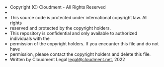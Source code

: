  * Copyright (C) Cloudment - All Rights Reserved
 *
 * This source code is protected under international copyright law.  All rights
 * reserved and protected by the copyright holders.
 * This repository is confidential and only available to authorized individuals with the
 * permission of the copyright holders.  If you encounter this file and do not have
 * permission, please contact the copyright holders and delete this file.
 * Written by Cloudment Legal <legal@cloudment.net>, 2022